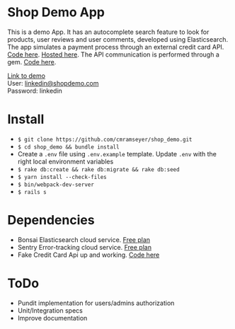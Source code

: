# Shop Demo App

This is a demo App. It has an autocomplete search feature to look for products, user reviews and user comments, developed using Elasticsearch. The app simulates a payment process through an external credit card API. [Code here](https://github.com/cmramseyer/fake_credit_card_api). [Hosted here](http://162.243.107.4:8001). The API communication is performed through a gem. [Code here](https://github.com/cmramseyer/fake_credit_card_api_gem).  
  
[Link to demo](http://18.188.26.246/)  
User: linkedin@shopdemo.com  
Password: linkedin  


# Install

* `$ git clone https://github.com/cmramseyer/shop_demo.git`
* `$ cd shop_demo && bundle install`
* Create a `.env` file using `.env.example` template. Update `.env` with the right local environment variables
* `$ rake db:create && rake db:migrate && rake db:seed`
* `$ yarn install --check-files`
* `$ bin/webpack-dev-server`
* `$ rails s`


# Dependencies
* Bonsai Elasticsearch cloud service. [Free plan](https://bonsai.io)
* Sentry Error-tracking cloud service. [Free plan](https://sentry.io)
* Fake Credit Card Api up and working. [Code here](https://github.com/cmramseyer/fake_credit_card_api)


# ToDo
* Pundit implementation for users/admins authorization
* Unit/Integration specs
* Improve documentation